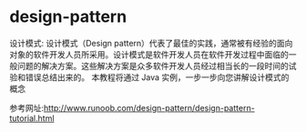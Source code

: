 # design-pattern
设计模式:
设计模式（Design pattern）代表了最佳的实践，通常被有经验的面向对象的软件开发人员所采用。设计模式是软件开发人员在软件开发过程中面临的一般问题的解决方案。这些解决方案是众多软件开发人员经过相当长的一段时间的试验和错误总结出来的。
本教程将通过 Java 实例，一步一步向您讲解设计模式的概念

参考网址:http://www.runoob.com/design-pattern/design-pattern-tutorial.html
